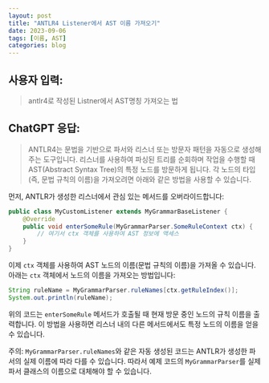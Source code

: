 ```yaml
---
layout: post
title: "ANTLR4 Listener에서 AST 이름 가져오기"
date: 2023-09-06
tags: [이름, AST]
categories: blog
---
```


## 사용자 입력:
> antlr4로 작성된 Listner에서 AST명칭 가져오는 법

## ChatGPT 응답:
> ANTLR4는 문법을 기반으로 파서와 리스너 또는 방문자 패턴을 자동으로 생성해주는 도구입니다. 리스너를 사용하여 파싱된 트리를 순회하며 작업을 수행할 때 AST(Abstract Syntax Tree)의 특정 노드를 방문하게 됩니다. 각 노드의 타입(즉, 문법 규칙의 이름)을 가져오려면 아래와 같은 방법을 사용할 수 있습니다.

먼저, ANTLR가 생성한 리스너에서 관심 있는 메서드를 오버라이드합니다:

```java
public class MyCustomListener extends MyGrammarBaseListener {
    @Override
    public void enterSomeRule(MyGrammarParser.SomeRuleContext ctx) {
        // 여기서 ctx 객체를 사용하여 AST 정보에 액세스
    }
}
```

이제 `ctx` 객체를 사용하여 AST 노드의 이름(문법 규칙의 이름)을 가져올 수 있습니다. 아래는 `ctx` 객체에서 노드의 이름을 가져오는 방법입니다:

```java
String ruleName = MyGrammarParser.ruleNames[ctx.getRuleIndex()];
System.out.println(ruleName);
```

위의 코드는 `enterSomeRule` 메서드가 호출될 때 현재 방문 중인 노드의 규칙 이름을 출력합니다. 이 방법을 사용하면 리스너 내의 다른 메서드에서도 특정 노드의 이름을 얻을 수 있습니다.

주의: `MyGrammarParser.ruleNames`와 같은 자동 생성된 코드는 ANTLR가 생성한 파서의 실제 이름에 따라 다를 수 있습니다. 따라서 예제 코드의 `MyGrammarParser`를 실제 파서 클래스의 이름으로 대체해야 할 수 있습니다.


